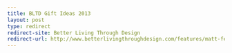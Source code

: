 ```yaml
---
title: BLTD Gift Ideas 2013
layout: post
type: redirect
redirect-site: Better Living Through Design
redirect-url: http://www.betterlivingthroughdesign.com/features/matt-felten-gift-ideas-2013/
---
```

